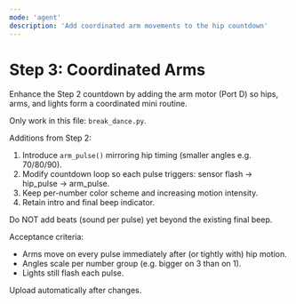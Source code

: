 ```yaml
---
mode: 'agent'
description: 'Add coordinated arm movements to the hip countdown' 
---
```


# Step 3: Coordinated Arms

Enhance the Step 2 countdown by adding the arm motor (Port D) so hips, arms, and lights form a coordinated mini routine.

Only work in this file: `break_dance.py`.

Additions from Step 2:
1. Introduce `arm_pulse()` mirroring hip timing (smaller angles e.g. 70/80/90).
2. Modify countdown loop so each pulse triggers: sensor flash -> hip_pulse -> arm_pulse.
3. Keep per-number color scheme and increasing motion intensity.
4. Retain intro and final beep indicator.

Do NOT add beats (sound per pulse) yet beyond the existing final beep.

Acceptance criteria:
- Arms move on every pulse immediately after (or tightly with) hip motion.
- Angles scale per number group (e.g. bigger on 3 than on 1).
- Lights still flash each pulse.

Upload automatically after changes.

